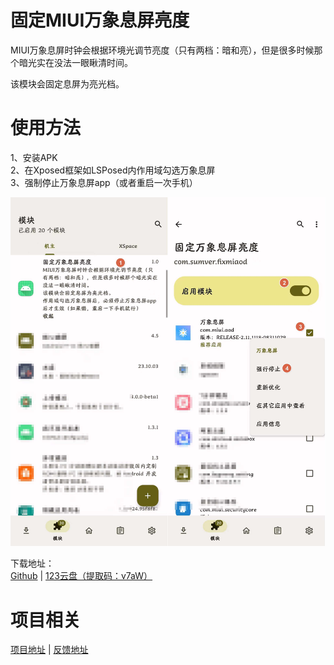 # 固定MIUI万象息屏亮度

MIUI万象息屏时钟会根据环境光调节亮度（只有两档：暗和亮），但是很多时候那个暗光实在没法一眼瞅清时间。

该模块会固定息屏为亮光档。

# 使用方法
1、安装APK<br>
2、在Xposed框架如LSPosed内作用域勾选万象息屏<br>
3、强制停止万象息屏app（或者重启一次手机）<br>

![setting](https://github.com/Xposed-Modules-Repo/com.sumver.fixmiaod/blob/main/screenshots/%E8%AE%BE%E7%BD%AE%E5%9B%BE.jpg?raw=true)



下载地址：<br>
[Github](https://github.com/sumver/FixAODForMIUI14/releases/tag/RELEASE) | [123云盘（提取码：v7aW）](https://www.123865.com/s/92jA-2xSAv?提取码:v7aW)



# 项目相关
[项目地址](https://github.com/sumver/FixAODForMIUI14) | [反馈地址](https://github.com/sumver/FixAODForMIUI14/issues)
